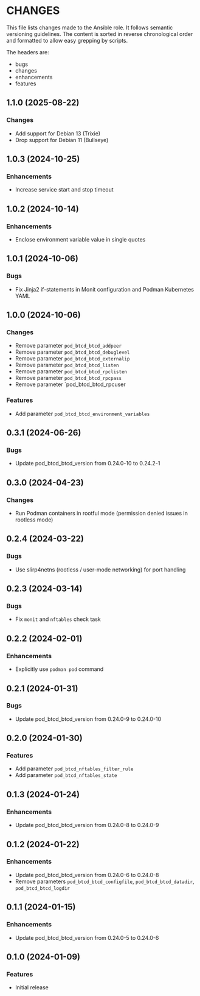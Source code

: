 # CHANGES

This file lists changes made to the Ansible role. It follows semantic versioning
guidelines. The content is sorted in reverse chronological order and formatted
to allow easy grepping by scripts.

The headers are:
- bugs
- changes
- enhancements
- features

## 1.1.0 (2025-08-22)

### Changes

- Add support for Debian 13 (Trixie)
- Drop support for Debian 11 (Bullseye)

## 1.0.3 (2024-10-25)

### Enhancements

- Increase service start and stop timeout

## 1.0.2 (2024-10-14)

### Enhancements

- Enclose environment variable value in single quotes

## 1.0.1 (2024-10-06)

### Bugs

- Fix Jinja2 if-statements in Monit configuration and Podman Kubernetes YAML

## 1.0.0 (2024-10-06)

### Changes

- Remove parameter `pod_btcd_btcd_addpeer`
- Remove parameter `pod_btcd_btcd_debuglevel`
- Remove parameter `pod_btcd_btcd_externalip`
- Remove parameter `pod_btcd_btcd_listen`
- Remove parameter `pod_btcd_btcd_rpclisten`
- Remove parameter `pod_btcd_btcd_rpcpass`
- Remove parameter `pod_btcd_btcd_rpcuser

### Features

- Add parameter `pod_btcd_btcd_environment_variables`

## 0.3.1 (2024-06-26)

### Bugs

- Update pod_btcd_btcd_version from 0.24.0-10 to 0.24.2-1

## 0.3.0 (2024-04-23)

### Changes

- Run Podman containers in rootful mode (permission denied issues in rootless mode)

## 0.2.4 (2024-03-22)

### Bugs

- Use slirp4netns (rootless / user-mode networking) for port handling

## 0.2.3 (2024-03-14)

### Bugs

- Fix `monit` and `nftables` check task

## 0.2.2 (2024-02-01)

### Enhancements

- Explicitly use `podman pod` command

## 0.2.1 (2024-01-31)

### Bugs

- Update pod_btcd_btcd_version from 0.24.0-9 to 0.24.0-10

## 0.2.0 (2024-01-30)

### Features

- Add parameter `pod_btcd_nftables_filter_rule`
- Add parameter `pod_btcd_nftables_state`

## 0.1.3 (2024-01-24)

### Enhancements

- Update pod_btcd_btcd_version from 0.24.0-8 to 0.24.0-9

## 0.1.2 (2024-01-22)

### Enhancements

- Update pod_btcd_btcd_version from 0.24.0-6 to 0.24.0-8
- Remove parameters `pod_btcd_btcd_configfile`, `pod_btcd_btcd_datadir`, `pod_btcd_btcd_logdir`

## 0.1.1 (2024-01-15)

### Enhancements

- Update pod_btcd_btcd_version from 0.24.0-5 to 0.24.0-6

## 0.1.0 (2024-01-09)

### Features

- Initial release
